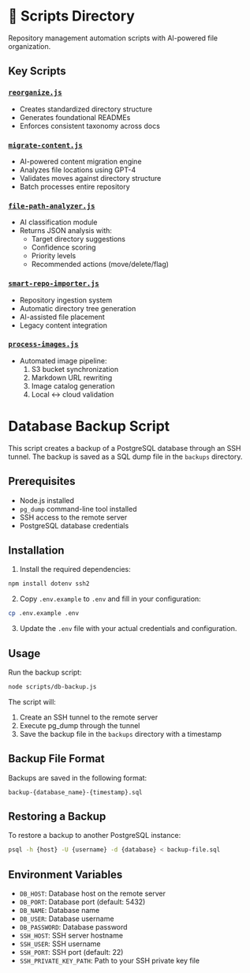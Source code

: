 # 📁 Scripts Directory

Repository management automation scripts with AI-powered file organization.

## Key Scripts

### [`reorganize.js`](reorganize.js)
- Creates standardized directory structure
- Generates foundational READMEs
- Enforces consistent taxonomy across docs

### [`migrate-content.js`](migrate-content.js) 
- AI-powered content migration engine
- Analyzes file locations using GPT-4
- Validates moves against directory structure
- Batch processes entire repository

### [`file-path-analyzer.js`](file-path-analyzer.js)
- AI classification module
- Returns JSON analysis with:
  - Target directory suggestions
  - Confidence scoring
  - Priority levels
  - Recommended actions (move/delete/flag)

### [`smart-repo-importer.js`](smart-repo-importer.js)
- Repository ingestion system
- Automatic directory tree generation
- AI-assisted file placement
- Legacy content integration

### [`process-images.js`](process-images.js)
- Automated image pipeline:
  1. S3 bucket synchronization
  2. Markdown URL rewriting
  3. Image catalog generation
  4. Local ↔ cloud validation

# Database Backup Script

This script creates a backup of a PostgreSQL database through an SSH tunnel. The backup is saved as a SQL dump file in the `backups` directory.

## Prerequisites

- Node.js installed
- `pg_dump` command-line tool installed
- SSH access to the remote server
- PostgreSQL database credentials

## Installation

1. Install the required dependencies:
```bash
npm install dotenv ssh2
```

2. Copy `.env.example` to `.env` and fill in your configuration:
```bash
cp .env.example .env
```

3. Update the `.env` file with your actual credentials and configuration.

## Usage

Run the backup script:
```bash
node scripts/db-backup.js
```

The script will:
1. Create an SSH tunnel to the remote server
2. Execute pg_dump through the tunnel
3. Save the backup file in the `backups` directory with a timestamp

## Backup File Format

Backups are saved in the following format:
```
backup-{database_name}-{timestamp}.sql
```

## Restoring a Backup

To restore a backup to another PostgreSQL instance:

```bash
psql -h {host} -U {username} -d {database} < backup-file.sql
```

## Environment Variables

- `DB_HOST`: Database host on the remote server
- `DB_PORT`: Database port (default: 5432)
- `DB_NAME`: Database name
- `DB_USER`: Database username
- `DB_PASSWORD`: Database password
- `SSH_HOST`: SSH server hostname
- `SSH_USER`: SSH username
- `SSH_PORT`: SSH port (default: 22)
- `SSH_PRIVATE_KEY_PATH`: Path to your SSH private key file
